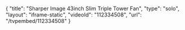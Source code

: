 {
    "title": "Sharper Image 43inch Slim Triple Tower Fan",
    "type": "solo",
    "layout": "iframe-static",
    "videoId": "112334508",
    "url": "\/tvpembed\/112334508"
}